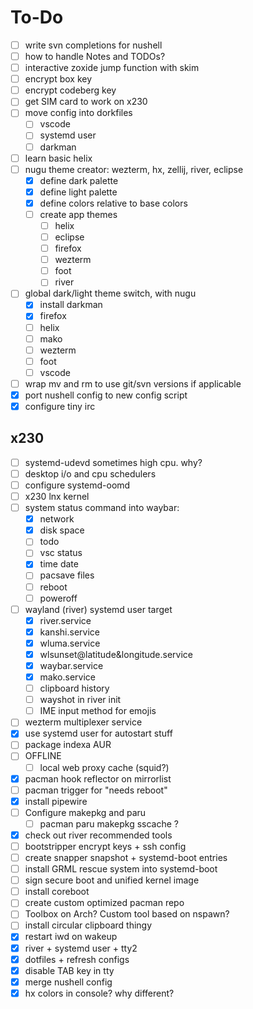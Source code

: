 # To-Do

- [ ] write svn completions for nushell
- [ ] how to handle Notes and TODOs?
- [ ] interactive zoxide jump function with skim
- [ ] encrypt box key
- [ ] encrypt codeberg key
- [ ] get SIM card to work on x230
- [ ] move config into dorkfiles
  - [ ] vscode
  - [ ] systemd user
  - [ ] darkman
- [ ] learn basic helix
- [ ] nugu theme creator: wezterm, hx, zellij, river, eclipse
  - [x] define dark palette
  - [x] define light palette
  - [x] define colors relative to base colors
  - [ ] create app themes
    - [ ] helix
    - [ ] eclipse
    - [ ] firefox
    - [ ] wezterm
    - [ ] foot
    - [ ] river
- [ ] global dark/light theme switch, with nugu
  - [x] install darkman
  - [x] firefox
  - [ ] helix
  - [ ] mako
  - [ ] wezterm
  - [ ] foot
  - [ ] vscode
- [ ] wrap mv and rm to use git/svn versions if applicable
- [x] port nushell config to new config script
- [x] configure tiny irc

## x230

- [ ] systemd-udevd sometimes high cpu. why?
- [ ] desktop i/o and cpu schedulers
- [ ] configure systemd-oomd
- [ ] x230 lnx kernel
- [ ] system status command into waybar:
  - [x] network
  - [x] disk space
  - [ ] todo
  - [ ] vsc status
  - [x] time date
  - [ ] pacsave files
  - [ ] reboot
  - [ ] poweroff
- [ ] wayland (river) systemd user target
  - [x] river.service
  - [x] kanshi.service
  - [x] wluma.service
  - [x] wlsunset@latitude&longitude.service
  - [x] waybar.service
  - [x] mako.service
  - [ ] clipboard history
  - [ ] wayshot in river init
  - [ ] IME input method for emojis 
- [ ] wezterm multiplexer service
- [x] use systemd user for autostart stuff
- [ ] package indexa AUR
- [ ] OFFLINE
  - [ ] local web proxy cache (squid?)
- [x] pacman hook reflector on mirrorlist
- [ ] pacman trigger for "needs reboot"
- [x] install pipewire
- [ ] Configure makepkg and paru
  - [ ] pacman paru makepkg sscache ?
- [x] check out river recommended tools
- [ ] bootstripper encrypt keys + ssh config
- [ ] create snapper snapshot + systemd-boot entries
- [ ] install GRML rescue system into systemd-boot
- [ ] sign secure boot and unified kernel image
- [ ] install coreboot
- [ ] create custom optimized pacman repo
- [ ] Toolbox on Arch? Custom tool based on nspawn?
- [ ] install circular clipboard thingy
- [x] restart iwd on wakeup
- [x] river + systemd user + tty2
- [x] dotfiles + refresh configs
- [x] disable TAB key in tty
- [x] merge nushell config
- [x] hx colors in console? why different?

